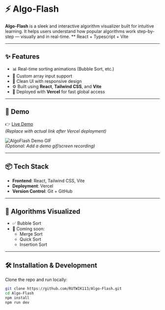 # ⚡ Algo-Flash

**Algo-Flash** is a sleek and interactive algorithm visualizer built for intuitive learning. It helps users understand how popular algorithms work step-by-step — visually and in real-time.
** React + Typescript + Vite


---

## ✨ Features

- 📊 Real-time sorting animations (Bubble Sort, etc.)
- 🧩 Custom array input support
- 🎨 Clean UI with responsive design
- ⚙️ Built using **React**, **Tailwind CSS**, and **Vite**
- 🚀 Deployed with **Vercel** for fast global access

---

## 📸 Demo

👉 [Live Demo](https://algo-flash.vercel.app)  
*(Replace with actual link after Vercel deployment)*

![AlgoFlash Demo GIF](https://your-demo-gif-url)  
*(Optional: Add a demo gif/screen recording)*

---

## 📦 Tech Stack

- **Frontend**: React, Tailwind CSS, Vite
- **Deployment**: Vercel
- **Version Control**: Git + GitHub

---

## 🧪 Algorithms Visualized

- ✅ Bubble Sort  
- 🚧 Coming soon:
  - Merge Sort
  - Quick Sort
  - Insertion Sort

---

## 🛠️ Installation & Development

Clone the repo and run locally:

```bash
git clone https://github.com/RUTWIK113/Algo-Flash.git
cd Algo-Flash
npm install
npm run dev
